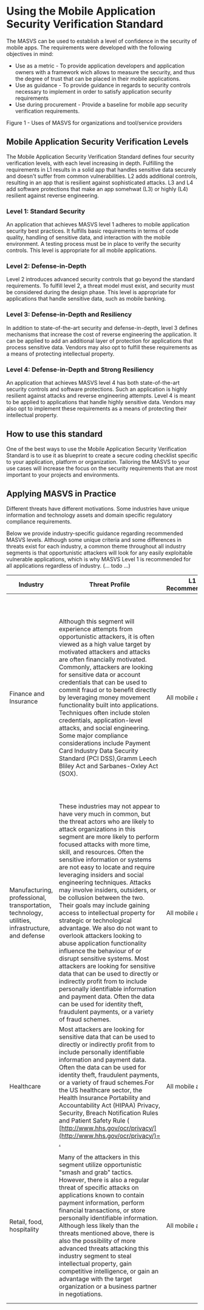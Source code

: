 # Using the Mobile Application Security Verification Standard

The MASVS can be used to establish a level of confidence in the security of mobile apps. The requirements were developed with the following objectives in mind:

* Use as a metric - To provide application developers and application owners with a framework wich allows to measure the security, and thus the degree of trust that can be placed in their mobile applications.
* Use as guidance - To provide guidance in regards to security controls necessary to implement in order to satisfy application security requirements
* Use during procurement - Provide a baseline for mobile app security verification requirements.

Figure 1 - Uses of MASVS for organizations and tool/service providers

## Mobile Application Security Verification Levels

The Mobile Application Security Verification Standard defines four security verification levels, with each level increasing in depth. Fulfilling the requirements in L1 results in a solid app that handles sensitive data securely and doesn't suffer from common vulnerabilities. L2 adds additional controls, resulting in an app that is resilient against sophisticated attacks. L3 and L4 add software protections that make an app somehwat (L3) or highly (L4) resilient against reverse engineering. 

### Level 1: Standard Security

An application that achieves MASVS level 1 adheres to mobile application security best practices. It fulfills basic requirements in terms of code quality, handling of sensitive data, and interaction with the mobile environment. A testing process must be in place to verify the security controls. This level is appropriate for all mobile applications.

### Level 2: Defense-in-Depth

Level 2 introduces advanced security controls that go beyond the standard requirements. To fulfill level 2, a threat model must exist, and security must be considered during the design phase. This level is appropriate for applications that handle sensitive data, such as mobile banking.

### Level 3: Defense-in-Depth and Resiliency

In addition to state-of-the-art security and defense-in-depth, level 3 defines mechanisms that increase the cost of reverse engineering the application. It can be applied to add an additional layer of protection for applications that process sensitive data. Vendors may also opt to fulfill these requirements as a means of protecting intellectual property.

### Level 4: Defense-in-Depth and Strong Resiliency

An application that achieves MASVS level 4 has both state-of-the-art security controls and software protections. Such an application is highly resilient against attacks and reverse engineering attempts. Level 4 is meant to be applied to applications that handle highly sensitive data. Vendors may also opt to implement these requirements as a means of protecting their intellectual property.

## How to use this standard

One of the best ways to use the Mobile Application Security Verification Standard is to use it as blueprint to create a secure coding checklist specific to your application, platform or organization. Tailoring the MASVS to your use cases will increase the focus on the security requirements that are most important to your projects and environments.

## Applying MASVS in Practice

Different threats have different motivations. Some industries have unique information and technology assets and domain specific regulatory compliance requirements.

Below we provide industry-specific guidance regarding recommended MASVS levels. Although some unique criteria and some differences in threats exist for each industry, a common theme throughout all industry segments is that opportunistic attackers will look for any easily exploitable vulnerable applications, which is why MASVS Level 1 is recommended for all applications regardless of industry. (... todo ...)

| Industry | Threat Profile | L1 Recommendation | L2 Recommendation | L3 Recommendation | L4 Recommendation |
| --- | --- | --- | --- | --- | --- |
| Finance and Insurance | Although this segment will experience attempts from opportunistic attackers, it is often viewed as a high value target by motivated attackers and attacks are often financially motivated. Commonly, attackers are looking for sensitive data or account credentials that can be used to commit fraud or to benefit directly by leveraging money movement functionality built into applications. Techniques often include stolen credentials, application-level attacks, and social engineering. Some major compliance considerations include Payment Card Industry Data Security Standard (PCI DSS),Gramm Leech Bliley Act and Sarbanes-Oxley Act (SOX). | All mobile apps. | Apps that enable access to Personally Identifiable Information. | Apps that enable access to highly sensitive information like credit card numbers, personal information, or that can move limited amounts of money in limited ways. Examples include: (i) transfer money between accounts at the same institution or(ii) a slower form of money movement (e.g. ACH) with transaction limits or(iii) wire transfers with hard transfer limits within a period of time. | Apps that enable access to large amounts of sensitive information or that allow either rapid transfer of large sums of money (e.g. wire transfers) and/or transfer of large sums of money in the form of individual transactions or as a batch of smaller transfers.
| Manufacturing, professional, transportation, technology, utilities, infrastructure, and defense | These industries may not appear to have very much in common, but the threat actors who are likely to attack organizations in this segment are more likely to perform focused attacks with more time, skill, and resources. Often the sensitive information or systems are not easy to locate and require leveraging insiders and social engineering techniques. Attacks may involve insiders, outsiders, or be collusion between the two. Their goals may include gaining access to intellectual property for strategic or technological advantage. We also do not want to overlook attackers looking to abuse application functionality influence the behaviour of or disrupt sensitive systems. Most attackers are looking for sensitive data that can be used to directly or indirectly profit from to include personally identifiable information and payment data. Often the data can be used for identity theft, fraudulent payments, or a variety of fraud schemes. | All mobile apps. | Apps that enable access to internal information or information about employees that may be leveraged in social engineering. | Apps that enable access to nonessential, but important intellectual property or trade secrets.| Apps that enable access to valuable intellectual property, trade secrets, or government secrets (e.g. in the United States this may be anything classified at Secret or above) that is critical to the survival or success of the organization. Applications controlling sensitive functionality (e.g. transit, manufacturing equipment, control systems) or that have the possibility of threatening safety of life.
| Healthcare | Most attackers are looking for sensitive data that can be used to directly or indirectly profit from to include personally identifiable information and payment data. Often the data can be used for identity theft, fraudulent payments, or a variety of fraud schemes.For the US healthcare sector, the Health Insurance Portability and Accountability Act (HIPAA) Privacy, Security, Breach Notification Rules and Patient Safety Rule ( [http://www.hhs.gov/ocr/privacy/](http://www.hhs.gov/ocr/privacy/)= [.](http://www.hhs.gov/ocr/privacy/) | All mobile apps | Apps that enable access to small or moderate amounts of Personally Identifiable Information. | Apps that enable access to sensitive medical information (Protected Health Information), Personally Identifiable Information, or payment data.| Apps used to control medical equipment, devices, or records that may endanger human life. Payment and Point of Sale systems (POS) that contain large amounts of transaction data that could be used to commit fraud. 
| Retail, food, hospitality | Many of the attackers in this segment utilize opportunistic "smash and grab" tactics. However, there is also a regular threat of specific attacks on applications known to contain payment information, perform financial transactions, or store personally identifiable information. Although less likely than the threats mentioned above, there is also the possibility of more advanced threats attacking this industry segment to steal intellectual property, gain competitive intelligence, or gain an advantage with the target organization or a business partner in negotiations. | All mobile apps. | Suitable for apps that enable access to business applications, product catalogue information, internal corporate information, and applications with limited user information (e.g. contact information). | Apps that enable access to highly sensitive information or business applications. | Payment and Point of Sale systems (POS) that process large amounts of transaction data that could be used to commit fraud. Applications that enable access to a large volume of sensitive information like full credit card numbers, mother's maiden name, social security numbers etc. 
